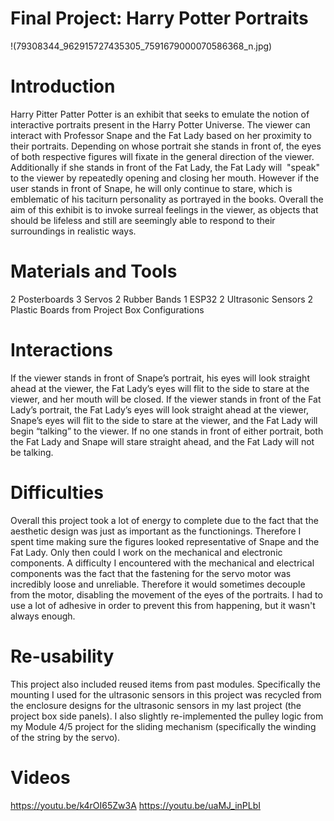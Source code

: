 # Final Project: Harry Potter Portraits

!(79308344_962915727435305_7591679000070586368_n.jpg)

# Introduction
Harry Pitter Patter Potter is an exhibit that seeks to emulate the notion of interactive portraits present in the Harry Potter Universe. The viewer can interact with Professor Snape and the Fat Lady based on her proximity to their portraits. Depending on whose portrait she stands in front of, the eyes of both respective figures will fixate in the general direction of the viewer. Additionally if she stands in front of the Fat Lady, the Fat Lady will  "speak" to the viewer by repeatedly opening and closing her mouth. However if the user stands in front of Snape, he will only continue to stare, which is emblematic of his taciturn personality as portrayed in the books. Overall the aim of this exhibit is to invoke surreal feelings in the viewer, as objects that should be lifeless and still are seemingly able to respond to their surroundings in realistic ways. 

# Materials and Tools
2 Posterboards
3 Servos
2 Rubber Bands
1 ESP32
2 Ultrasonic Sensors
2 Plastic Boards from Project Box Configurations

# Interactions
If the viewer stands in front of Snape’s portrait, his eyes will look straight ahead at the viewer, the Fat Lady’s eyes will flit to the side to stare at the viewer, and her mouth will be closed. If the viewer stands in front of the Fat Lady’s portrait, the Fat Lady’s eyes will look straight ahead at the viewer, Snape’s eyes will flit to the side to stare at the viewer, and the Fat Lady will begin “talking” to the viewer. If no one stands in front of either portrait, both the Fat Lady and Snape will stare straight ahead, and the Fat Lady will not be talking.

# Difficulties
Overall this project took a lot of energy to complete due to the fact that the aesthetic design was just as important as the functionings. Therefore I spent time making sure the figures looked representative of Snape and the Fat Lady. Only then could I work on the mechanical and electronic components.
A difficulty I encountered with the mechanical and electrical components was the fact that the fastening for the servo motor was incredibly loose and unreliable. Therefore it would sometimes decouple from the motor, disabling the movement of the eyes of the portraits. I had to use a lot of adhesive in order to prevent this from happening, but it wasn't always enough.

# Re-usability
This project also included reused items from past modules. Specifically the mounting I used for the ultrasonic sensors in this project was recycled from the enclosure designs for the ultrasonic sensors in my last project (the project box side panels). I also slightly re-implemented the pulley logic from my Module 4/5 project for the sliding mechanism (specifically the winding of the string by the servo).

# Videos
https://youtu.be/k4rOI65Zw3A
https://youtu.be/uaMJ_inPLbI


